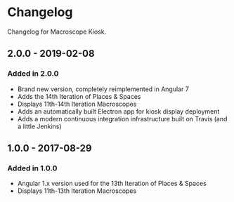 # Changelog

Changelog for Macroscope Kiosk.

## 2.0.0 - 2019-02-08

### Added in 2.0.0

- Brand new version, completely reimplemented in Angular 7
- Adds the 14th Iteration of Places & Spaces
- Displays 11th-14th Iteration Macroscopes
- Adds an automatically built Electron app for kiosk display deployment
- Adds a modern continuous integration infrastructure built on Travis (and a little Jenkins)

## 1.0.0 - 2017-08-29

### Added in 1.0.0

- Angular 1.x version used for the 13th Iteration of Places & Spaces
- Displays 11th-13th Iteration Macroscopes
